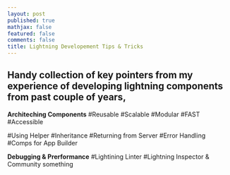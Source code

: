 ```yaml
---
layout: post
published: true
mathjax: false
featured: false
comments: false
title: Lightning Developement Tips & Tricks
---
```

## Handy collection of key pointers from my experience of developing lightning components from past couple of years,

**Architeching Components**
#Reusable
#Scalable
#Modular
#FAST
#Accessible

#Using Helper
#Inheritance
#Returning from Server
#Error Handling
#Comps for App Builder

**Debugging & Prerformance**
#Lightining Linter
#Lightning Inspector & Community something



